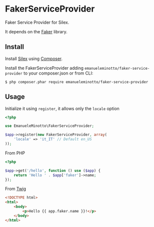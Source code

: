 FakerServiceProvider
====================

Faker Service Provider for Silex.

It depends on the [Faker](https://github.com/fzaninotto/Faker) library.

## Install
Install [Silex](http://silex.sensiolabs.org/) using [Composer](http://getcomposer.org/).

Install the FakerServiceProvider adding `emanueleminotto/faker-service-provider` to your composer.json or from CLI:

```
$ php composer.phar require emanueleminotto/faker-service-provider
```

## Usage
Initialize it using `register`, it allows only the `locale` option
```php
<?php

use EmanueleMinotto\FakerServiceProvider;

$app->register(new FakerServiceProvider, array(
    'locale' => 'it_IT' // Default en_US
));
```

From PHP
```php
<?php

$app->get('/hello', function () use ($app) {
    return 'Hello ' . $app['faker']->name;
});
```

From [Twig](http://twig.sensiolabs.org/)
```html
<!DOCTYPE html>
<html>
    <body>
        <p>Hello {{ app.faker.name }}!</p>
    </body>
</html>
```